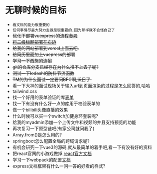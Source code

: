 # 无聊时候的目标
- `看文档的能力很重要的`
- `任何事情尽最大努力去做是很重要的,因为那样就不会怪自己了`
- ~~优化下部署vuexpress的流程[参考](https://www.bilibili.com/video/BV17G4y177YJ/?spm_id_from=333.337.search-card.all.click&vd_source=fa248929cbbce67cc8afaf2d6b210f14)~~
- ~~[将二级标题部署在右边](https://www.cnblogs.com/dingshaohua/p/16618802.html)~~
- ~~给我的网站部署到vercel上面去吧.~~
- ~~给简历里面加上vuepress的部署~~
- ~~学习一下西施的连招~~
- ~~git的仓库分支已经存在为什么推不上去了呢?~~
- ~~测试一下lodash的防抖节流函数~~
- ~~TM的为什么面试一定要问BFC啊,沃日了.~~
- 看一下大神的面试现场关于输入url到页面渲染的过程是怎么回答的,哈哈
- tailwind.css
- 找一个好用的表单验证的库[表单](https://vee-validate.logaretm.com/v4/guide/overview/)
- 找一下有没有什么好一点的库用于校验表单的
- 做一个bilibili头像直播的效果
- 什么时候可以买一个switch加健身环套装呢?
- 给我的myadmin添加一个上传文件和视频的并且支持预览的功能
- 再次复习一下原型链吧(有家公司就问我了)
- Array.from()是怎么用的?
- springboot怎么配置全局的跨域请求呢?
- 有机会研究一下vue3的源码,就从最简单的着手吧,看一下有没有好的资料
- 把react官网的小游戏做掉.[react官方文档](https://react.docschina.org/)
- 学习一下webpack的配置[文档](https://www.webpackjs.com/concepts/)
- express文档框架有什么一问一答的好看的样式?